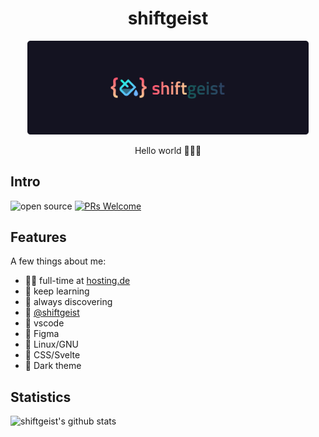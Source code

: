 <h1 align="center"> shiftgeist </h1>

<p align="center">
  <a href="https://github.com/shiftgeist/">
    <img alt="shiftgeist" title="shiftgeist" src="assets/header.png" width="450">
  </a>
</p>

<p align="center">
  Hello world 👋🐱‍💻
</p>

## Intro

![open source](https://img.shields.io/badge/open_source-%E2%9D%A4-FF506D)
[![PRs Welcome](https://img.shields.io/badge/PRs-welcome-19F9D8.svg)](http://makeapullrequest.com)

## Features

A few things about me:

- :man_technologist: full-time at [hosting.de](https://hosting.de)
- :seedling: keep learning
- :telescope: always discovering
- :speech_balloon: [@shiftgeist](https://twitter.com/shiftgeist)
- :pencil: vscode
- :art: Figma
- :penguin: Linux/GNU
- :orange_heart: CSS/Svelte
- :rocket: Dark theme

## Statistics

![shiftgeist's github stats](https://github-readme-stats.vercel.app/api?username=shiftgeist&show_icons=true&title_color=FF506D&icon_color=77614b&text_color=19F9D8&bg_color=141321&border_radius=8)
